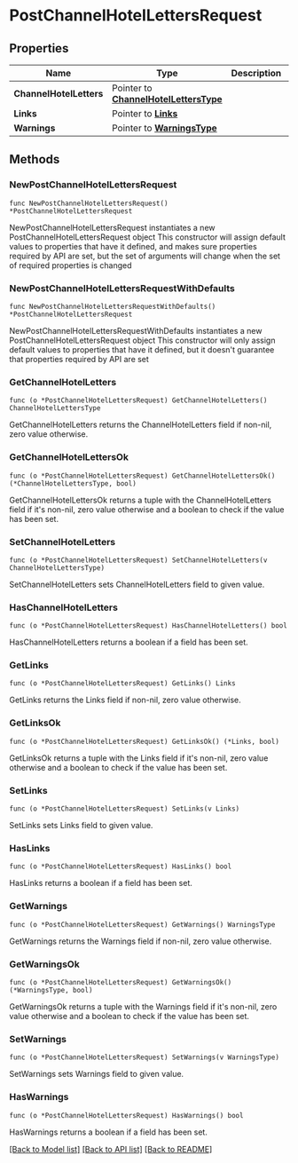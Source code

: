 # PostChannelHotelLettersRequest

## Properties

Name | Type | Description | Notes
------------ | ------------- | ------------- | -------------
**ChannelHotelLetters** | Pointer to [**ChannelHotelLettersType**](ChannelHotelLettersType.md) |  | [optional] 
**Links** | Pointer to [**Links**](Links.md) |  | [optional] 
**Warnings** | Pointer to [**WarningsType**](WarningsType.md) |  | [optional] 

## Methods

### NewPostChannelHotelLettersRequest

`func NewPostChannelHotelLettersRequest() *PostChannelHotelLettersRequest`

NewPostChannelHotelLettersRequest instantiates a new PostChannelHotelLettersRequest object
This constructor will assign default values to properties that have it defined,
and makes sure properties required by API are set, but the set of arguments
will change when the set of required properties is changed

### NewPostChannelHotelLettersRequestWithDefaults

`func NewPostChannelHotelLettersRequestWithDefaults() *PostChannelHotelLettersRequest`

NewPostChannelHotelLettersRequestWithDefaults instantiates a new PostChannelHotelLettersRequest object
This constructor will only assign default values to properties that have it defined,
but it doesn't guarantee that properties required by API are set

### GetChannelHotelLetters

`func (o *PostChannelHotelLettersRequest) GetChannelHotelLetters() ChannelHotelLettersType`

GetChannelHotelLetters returns the ChannelHotelLetters field if non-nil, zero value otherwise.

### GetChannelHotelLettersOk

`func (o *PostChannelHotelLettersRequest) GetChannelHotelLettersOk() (*ChannelHotelLettersType, bool)`

GetChannelHotelLettersOk returns a tuple with the ChannelHotelLetters field if it's non-nil, zero value otherwise
and a boolean to check if the value has been set.

### SetChannelHotelLetters

`func (o *PostChannelHotelLettersRequest) SetChannelHotelLetters(v ChannelHotelLettersType)`

SetChannelHotelLetters sets ChannelHotelLetters field to given value.

### HasChannelHotelLetters

`func (o *PostChannelHotelLettersRequest) HasChannelHotelLetters() bool`

HasChannelHotelLetters returns a boolean if a field has been set.

### GetLinks

`func (o *PostChannelHotelLettersRequest) GetLinks() Links`

GetLinks returns the Links field if non-nil, zero value otherwise.

### GetLinksOk

`func (o *PostChannelHotelLettersRequest) GetLinksOk() (*Links, bool)`

GetLinksOk returns a tuple with the Links field if it's non-nil, zero value otherwise
and a boolean to check if the value has been set.

### SetLinks

`func (o *PostChannelHotelLettersRequest) SetLinks(v Links)`

SetLinks sets Links field to given value.

### HasLinks

`func (o *PostChannelHotelLettersRequest) HasLinks() bool`

HasLinks returns a boolean if a field has been set.

### GetWarnings

`func (o *PostChannelHotelLettersRequest) GetWarnings() WarningsType`

GetWarnings returns the Warnings field if non-nil, zero value otherwise.

### GetWarningsOk

`func (o *PostChannelHotelLettersRequest) GetWarningsOk() (*WarningsType, bool)`

GetWarningsOk returns a tuple with the Warnings field if it's non-nil, zero value otherwise
and a boolean to check if the value has been set.

### SetWarnings

`func (o *PostChannelHotelLettersRequest) SetWarnings(v WarningsType)`

SetWarnings sets Warnings field to given value.

### HasWarnings

`func (o *PostChannelHotelLettersRequest) HasWarnings() bool`

HasWarnings returns a boolean if a field has been set.


[[Back to Model list]](../README.md#documentation-for-models) [[Back to API list]](../README.md#documentation-for-api-endpoints) [[Back to README]](../README.md)


